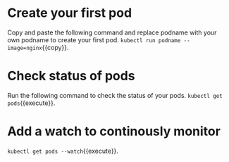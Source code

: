 # Create your first pod

Copy and paste the following command and replace podname with your own podname to create your first pod.    `kubectl run podname --image=nginx`{{copy}}.

# Check status of pods 

Run the following command to check the status of your pods.  `kubectl get pods`{{execute}}.

# Add a watch to continously monitor 

 `kubectl get pods --watch`{{execute}}.